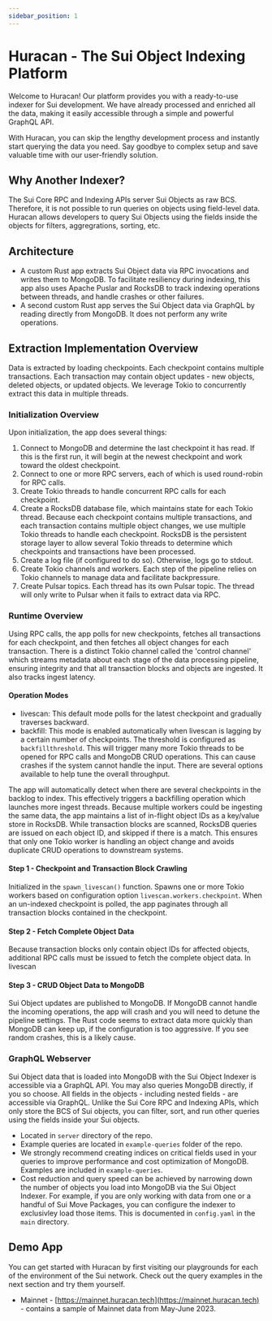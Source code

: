 ```yaml
---
sidebar_position: 1
---
```


# Huracan - The Sui Object Indexing Platform

Welcome to Huracan! Our platform provides you with a ready-to-use indexer for Sui development. We have already processed and enriched all the data, making it easily accessible through a simple and powerful GraphQL API.

With Huracan, you can skip the lengthy development process and instantly start querying the data you need. Say goodbye to complex setup and save valuable time with our user-friendly solution.

## Why Another Indexer?
The Sui Core RPC and Indexing APIs server Sui Objects as raw BCS. Therefore, it is not possible to run queries on objects using field-level data. Huracan allows developers to query Sui Objects using the fields inside the objects for filters, aggregrations, sorting, etc.

## Architecture
- A custom Rust app extracts Sui Object data via RPC invocations and writes them to MongoDB. To facilitate resiliency during indexing, this app also uses Apache Puslar and RocksDB to track indexing operations between threads, and handle crashes or other failures.
- A second custom Rust app serves the Sui Object data via GraphQL by reading directly from MongoDB. It does not perform any write operations.

## Extraction Implementation Overview
Data is extracted by loading checkpoints. Each checkpoint contains multiple transactions. Each transaction may contain object updates - new objects, deleted objects, or updated objects. We leverage Tokio to concurrently extract this data in multiple threads.

### Initialization Overview
Upon initialization, the app does several things:
1. Connect to MongoDB and determine the last checkpoint it has read. If this is the first run, it will begin at the newest checkpoint and work toward the oldest checkpoint.
2. Connect to one or more RPC servers, each of which is used round-robin for RPC calls.
3. Create Tokio threads to handle concurrent RPC calls for each checkpoint.
4. Create a RocksDB database file, which maintains state for each Tokio thread. Because each checkpoint contains multiple transactions, and each transaction contains multiple object changes, we use multiple Tokio threads to handle each checkpoint. RocksDB is the persistent storage layer to allow several Tokio threads to determine which checkpoints and transactions have been processed.
5. Create a log file (if configured to do so). Otherwise, logs go to stdout.
6. Create Tokio channels and workers. Each step of the pipeline relies on Tokio channels to manage data and facilitate backpressure. 
7. Create Pulsar topics. Each thread has its own Pulsar topic. The thread will only write to Pulsar when it fails to extract data via RPC.

### Runtime Overview
Using RPC calls, the app polls for new checkpoints, fetches all transactions for each checkpoint, and then fetches all object changes for each transaction. There is a distinct Tokio channel called the 'control channel' which streams metadata about each stage of the data processing pipeline, ensuring integrity and that all transaction blocks and objects are ingested. It also tracks ingest latency.

#### Operation Modes
- livescan: This default mode polls for the latest checkpoint and gradually traverses backward.
- backfill: This mode is enabled automatically when livescan is lagging by a certain number of checkpoints. The threshold is configured as `backfillthreshold`. This will trigger many more Tokio threads to be opened for RPC calls and MongoDB CRUD operations. This can cause crashes if the system cannot handle the input. There are several options available to help tune the overall throughput.

The app will automatically detect when there are several checkpoints in the backlog to index. This effectively triggers a backfilling operation which launches more ingest threads. Because multiple workers could be ingesting the same data, the app maintains a list of in-flight object IDs as a key/value store in RocksDB. While transaction blocks are scanned, RocksDB queries are issued on each object ID, and skipped if there is a match. This ensures that only one Tokio worker is handling an object change and avoids duplicate CRUD operations to downstream systems.
#### Step 1 - Checkpoint and Transaction Block Crawling
Initialized in the `spawn_livescan()` function. Spawns one or more Tokio workers based on configuration option `livescan.workers.checkpoint`. When an un-indexed checkpoint is polled, the app paginates through all transaction blocks contained in the checkpoint.    
#### Step 2 - Fetch Complete Object Data
Because transaction blocks only contain object IDs for affected objects, additional RPC calls must be issued to fetch the complete object data. In livescan
#### Step 3 - CRUD Object Data to MongoDB
Sui Object updates are published to MongoDB. If MongoDB cannot handle the incoming operations, the app will crash and you will need to detune the pipeline settings. The Rust code seems to extract data more quickly than MongoDB can keep up, if the configuration is too aggressive. If you see random crashes, this is a likely cause.

### GraphQL Webserver
Sui Object data that is loaded into MongoDB with the Sui Object Indexer is accessible via a GraphQL API. You may also queries MongoDB directly, if you so choose. All fields in the objects - including nested fields - are accessible via GraphQL. Unlike the Sui Core RPC and Indexing APIs, which only store the BCS of Sui objects, you can filter, sort, and run other queries using the fields inside your Sui objects.
- Located in `server` directory of the repo.
- Example queries are located in `example-queries` folder of the repo.
- We strongly recommend creating indices on critical fields used in your queries to improve performance and cost optimization of MongoDB. Examples are included in `example-queries`.
- Cost reduction and query speed can be achieved by narrowing down the number of objects you load into MongoDB via the Sui Object Indexer. For example, if you are only working with data from one or a handful of Sui Move Packages, you can configure the indexer to exclusivley load those items. This is documented in `config.yaml` in the `main` directory.

## Demo App
You can get started with Huracan by first visiting our playgrounds for each of the environment of the Sui network. Check out the query examples in the next section and try them yourself.
- Mainnet - [https://mainnet.huracan.tech](https://mainnet.huracan.tech) - contains a sample of Mainnet data from May-June 2023.
